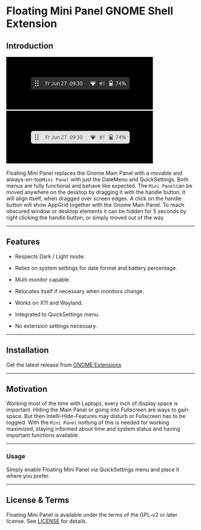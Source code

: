 # Floating Mini Panel GNOME Shell Extension

## Introduction

![Screenshot from 2024-09-28 18-21-00](img/Floating-Mini-Panel-Dark.png) ![](img/Floating-Mini-Panel-Light.png)

Floating Mini Panel replaces the Gnome Main Panel with a movable and always-on-top`Mini Panel` with just the DateMenu and QuickSettings. Both menus are fully functional and behave like expected. The `Mini Panel`can be moved anywhere on the desktop by dragging it with the handle button. It will align itself, when dragged over screen edges. A click on the handle button will show AppGrid together with the Gnome Main Panel. To reach obscured window or desktop elements it can be hidden for 5 seconds by right clicking the handle button, or simply moved out of the way.



---



## Features

- Respects Dark / Light mode.

- Relies on system settings for date format and battery percentage.

- Multi monitor capable.

- Relocates itself if necessary when monitors change.

- Works on X11 and Wayland.

- Integrated to QuickSettings menu.

- No extension settings necessary.



---



## Installation

Get the latest release from [GNOME Extensions](https://extensions.gnome.org/extension/8274/floating-mini-panel/)



---



## Motivation

Working most of the time with Laptops, every inch of display space is important. Hiding the Main Panel or going into Fullscreen are ways to gain space. But then Intelli-Hide-Features may disturb or Fullscreen has to be toggled. With the `Mini Panel` nothing of this is needed for working maximized, staying informed about time and system status and having important functions available.



---



### Usage

Simply enable Floating Mini Panel via QuickSettings menu and place it where you prefer.



---



## License & Terms

Floating Mini Panel is available under the terms of the GPL-v2 or later license. See [LICENSE](https://github.com/ghi59/floating-mini-panel/blob/master/LICENSE) for details.
